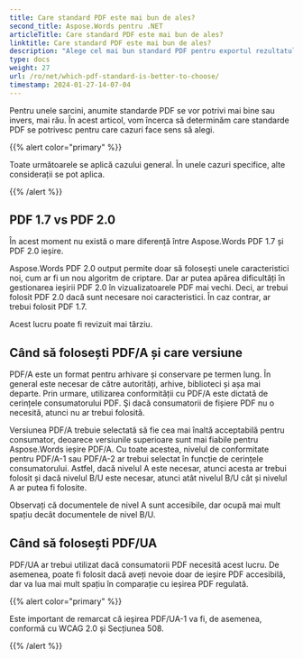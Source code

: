 ```yaml
---
title: Care standard PDF este mai bun de ales?
second_title: Aspose.Words pentru .NET
articleTitle: Care standard PDF este mai bun de ales?
linktitle: Care standard PDF este mai bun de ales?
description: "Alege cel mai bun standard PDF pentru exportul rezultatului muncii tale de programare în C#. Care standard PDF este mai bun – PDF 1.7, PDF 2.0, PDF/A-1, PDF/A-2 sau PDF/UA?"
type: docs
weight: 27
url: /ro/net/which-pdf-standard-is-better-to-choose/
timestamp: 2024-01-27-14-07-04
---
```


Pentru unele sarcini, anumite standarde PDF se vor potrivi mai bine sau invers, mai rău. În acest articol, vom încerca să determinăm care standarde PDF se potrivesc pentru care cazuri face sens să alegi.

{{% alert color="primary" %}}

Toate următoarele se aplică cazului general. În unele cazuri specifice, alte considerații se pot aplica.

{{% /alert %}}

## PDF 1.7 vs PDF 2.0

În acest moment nu există o mare diferență între Aspose.Words PDF 1.7 și PDF 2.0 ieșire.

Aspose.Words PDF 2.0 output permite doar să folosești unele caracteristici noi, cum ar fi un nou algoritm de criptare. Dar ar putea apărea dificultăți în gestionarea ieșirii PDF 2.0 în vizualizatoarele PDF mai vechi. Deci, ar trebui folosit PDF 2.0 dacă sunt necesare noi caracteristici. În caz contrar, ar trebui folosit PDF 1.7.

Acest lucru poate fi revizuit mai târziu.

## Când să folosești PDF/A și care versiune

PDF/A este un format pentru arhivare și conservare pe termen lung. În general este necesar de către autorități, arhive, biblioteci și așa mai departe. Prin urmare, utilizarea conformității cu PDF/A este dictată de cerințele consumatorului PDF. Şi dacă consumatorii de fișiere PDF nu o necesită, atunci nu ar trebui folosită.

Versiunea PDF/A trebuie selectată să fie cea mai înaltă acceptabilă pentru consumator, deoarece versiunile superioare sunt mai fiabile pentru Aspose.Words ieșire PDF/A. Cu toate acestea, nivelul de conformitate pentru PDF/A-1 sau PDF/A-2 ar trebui selectat în funcție de cerințele consumatorului. Astfel, dacă nivelul A este necesar, atunci acesta ar trebui folosit și dacă nivelul B/U este necesar, atunci atât nivelul B/U cât și nivelul A ar putea fi folosite.

Observați că documentele de nivel A sunt accesibile, dar ocupă mai mult spațiu decât documentele de nivel B/U.

## Când să folosești PDF/UA

PDF/UA ar trebui utilizat dacă consumatorii PDF necesită acest lucru. De asemenea, poate fi folosit dacă aveți nevoie doar de ieșire PDF accesibilă, dar va lua mai mult spațiu în comparație cu ieșirea PDF regulată.

{{% alert color="primary" %}}

Este important de remarcat că ieșirea PDF/UA-1 va fi, de asemenea, conformă cu WCAG 2.0 și Secțiunea 508.

{{% /alert %}}
